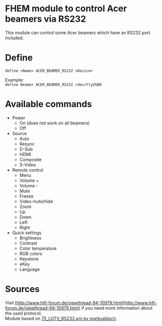 # FHEM module to control Acer beamers via RS232
This module can control some Acer beamers which have an RS232 port included.

# Define
`define <Name> ACER_BEAMER_RS232 <Device>`

Example:  
`define Beamer ACER_BEAMER_RS232 /dev/ttyUSB0`

# Available commands
* Power
  * On (does not work on all beamers)
  * Off
* Source
  * Auto
  * Resync
  * D-Sub
  * HDMI
  * Composite
  * S-Video
* Remote control
  * Menu
  * Volume +
  * Volume -
  * Mute
  * Freeze
  * Video mute/hide
  * Zoom
  * Up
  * Down
  * Left
  * Right
* Quick settings
  * Brightness
  * Contrast
  * Color temperature
  * RGB colors
  * Keystone
  * eKey
  * Language
  
# Sources
Visit [http://www.hifi-forum.de/viewthread-94-10979.html](http://www.hifi-forum.de/viewthread-94-10979.html) if you need more information about the used protocol.  
Module based on [75_LGTV_RS232.pm by markusbloch](https://svn.fhem.de/trac/browser/trunk/fhem/contrib/75_LGTV_RS232.pm).

